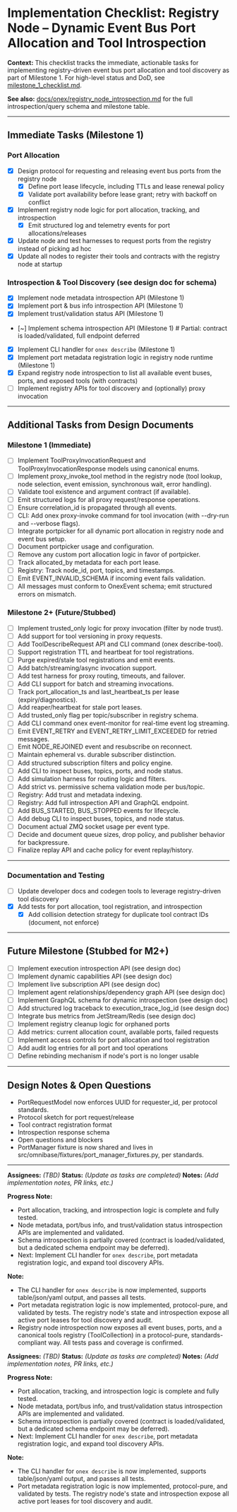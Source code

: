# Implementation Checklist: Registry Node – Dynamic Event Bus Port Allocation and Tool Introspection

**Context:**
This checklist tracks the immediate, actionable tasks for implementing registry-driven event bus port allocation and tool discovery as part of Milestone 1. For high-level status and DoD, see [milestone_1_checklist.md](./milestone_1_checklist.md).

**See also:** [docs/onex/registry_node_introspection.md](../onex/registry_node_introspection.md) for the full introspection/query schema and milestone table.

---

## Immediate Tasks (Milestone 1)

### Port Allocation
- [x] Design protocol for requesting and releasing event bus ports from the registry node
  - [x] Define port lease lifecycle, including TTLs and lease renewal policy
  - [x] Validate port availability before lease grant; retry with backoff on conflict
- [x] Implement registry node logic for port allocation, tracking, and introspection
  - [x] Emit structured log and telemetry events for port allocations/releases
- [x] Update node and test harnesses to request ports from the registry instead of picking ad hoc
- [x] Update all nodes to register their tools and contracts with the registry node at startup

### Introspection & Tool Discovery (see design doc for schema)
- [x] Implement node metadata introspection API (Milestone 1)
- [x] Implement port & bus info introspection API (Milestone 1)
- [x] Implement trust/validation status API (Milestone 1)
- [~] Implement schema introspection API (Milestone 1)  # Partial: contract is loaded/validated, full endpoint deferred
- [x] Implement CLI handler for `onex describe` (Milestone 1)
- [x] Implement port metadata registration logic in registry node runtime (Milestone 1)
- [x] Expand registry node introspection to list all available event buses, ports, and exposed tools (with contracts)
- [ ] Implement registry APIs for tool discovery and (optionally) proxy invocation
---

## Additional Tasks from Design Documents

### Milestone 1 (Immediate)
- [ ] Implement ToolProxyInvocationRequest and ToolProxyInvocationResponse models using canonical enums.
- [ ] Implement proxy_invoke_tool method in the registry node (tool lookup, node selection, event emission, synchronous wait, error handling).
- [ ] Validate tool existence and argument contract (if available).
- [ ] Emit structured logs for all proxy request/response operations.
- [ ] Ensure correlation_id is propagated through all events.
- [ ] CLI: Add onex proxy-invoke command for tool invocation (with --dry-run and --verbose flags).
- [ ] Integrate portpicker for all dynamic port allocation in registry node and event bus setup.
- [ ] Document portpicker usage and configuration.
- [ ] Remove any custom port allocation logic in favor of portpicker.
- [ ] Track allocated_by metadata for each port lease.
- [ ] Registry: Track node_id, port, topics, and timestamps.
- [ ] Emit EVENT_INVALID_SCHEMA if incoming event fails validation.
- [ ] All messages must conform to OnexEvent schema; emit structured errors on mismatch.

### Milestone 2+ (Future/Stubbed)
- [ ] Implement trusted_only logic for proxy invocation (filter by node trust).
- [ ] Add support for tool versioning in proxy requests.
- [ ] Add ToolDescribeRequest API and CLI command (onex describe-tool).
- [ ] Support registration TTL and heartbeat for tool registrations.
- [ ] Purge expired/stale tool registrations and emit events.
- [ ] Add batch/streaming/async invocation support.
- [ ] Add test harness for proxy routing, timeouts, and failover.
- [ ] Add CLI support for batch and streaming invocations.
- [ ] Track port_allocation_ts and last_heartbeat_ts per lease (expiry/diagnostics).
- [ ] Add reaper/heartbeat for stale port leases.
- [ ] Add trusted_only flag per topic/subscriber in registry schema.
- [ ] Add CLI command onex event-monitor for real-time event log streaming.
- [ ] Emit EVENT_RETRY and EVENT_RETRY_LIMIT_EXCEEDED for retried messages.
- [ ] Emit NODE_REJOINED event and resubscribe on reconnect.
- [ ] Maintain ephemeral vs. durable subscriber distinction.
- [ ] Add structured subscription filters and policy engine.
- [ ] Add CLI to inspect buses, topics, ports, and node status.
- [ ] Add simulation harness for routing logic and filters.
- [ ] Add strict vs. permissive schema validation mode per bus/topic.
- [ ] Registry: Add trust and metadata indexing.
- [ ] Registry: Add full introspection API and GraphQL endpoint.
- [ ] Add BUS_STARTED, BUS_STOPPED events for lifecycle.
- [ ] Add debug CLI to inspect buses, topics, and node status.
- [ ] Document actual ZMQ socket usage per event type.
- [ ] Decide and document queue sizes, drop policy, and publisher behavior for backpressure.
- [ ] Finalize replay API and cache policy for event replay/history.

--- 

### Documentation and Testing
- [ ] Update developer docs and codegen tools to leverage registry-driven tool discovery
- [x] Add tests for port allocation, tool registration, and introspection
  - [x] Add collision detection strategy for duplicate tool contract IDs (document, not enforce)

---

## Future Milestone (Stubbed for M2+)
- [ ] Implement execution introspection API (see design doc)
- [ ] Implement dynamic capabilities API (see design doc)
- [ ] Implement live subscription API (see design doc)
- [ ] Implement agent relationships/dependency graph API (see design doc)
- [ ] Implement GraphQL schema for dynamic introspection (see design doc)
- [ ] Add structured log traceback to execution_trace_log_id (see design doc)
- [ ] Integrate bus metrics from JetStream/Redis (see design doc)
- [ ] Implement registry cleanup logic for orphaned ports
- [ ] Add metrics: current allocation count, available ports, failed requests
- [ ] Implement access controls for port allocation and tool registration
- [ ] Add audit log entries for all port and tool operations
- [ ] Define rebinding mechanism if node's port is no longer usable

---

## Design Notes & Open Questions
- PortRequestModel now enforces UUID for requester_id, per protocol standards.
- Protocol sketch for port request/release
- Tool contract registration format
- Introspection response schema
- Open questions and blockers
- PortManager fixture is now shared and lives in src/omnibase/fixtures/port_manager_fixtures.py, per standards.

---

**Assignees:** _(TBD)_
**Status:** _(Update as tasks are completed)_
**Notes:** _(Add implementation notes, PR links, etc.)_

**Progress Note:**
- Port allocation, tracking, and introspection logic is complete and fully tested.
- Node metadata, port/bus info, and trust/validation status introspection APIs are implemented and validated.
- Schema introspection is partially covered (contract is loaded/validated, but a dedicated schema endpoint may be deferred).
- Next: Implement CLI handler for `onex describe`, port metadata registration logic, and expand tool discovery APIs.

**Note:**
- The CLI handler for `onex describe` is now implemented, supports table/json/yaml output, and passes all tests.
- Port metadata registration logic is now implemented, protocol-pure, and validated by tests. The registry node's state and introspection expose all active port leases for tool discovery and audit.
- Registry node introspection now exposes all event buses, ports, and a canonical tools registry (ToolCollection) in a protocol-pure, standards-compliant way. All tests pass and coverage is confirmed.

**Assignees:** _(TBD)_
**Status:** _(Update as tasks are completed)_
**Notes:** _(Add implementation notes, PR links, etc.)_

**Progress Note:**
- Port allocation, tracking, and introspection logic is complete and fully tested.
- Node metadata, port/bus info, and trust/validation status introspection APIs are implemented and validated.
- Schema introspection is partially covered (contract is loaded/validated, but a dedicated schema endpoint may be deferred).
- Next: Implement CLI handler for `onex describe`, port metadata registration logic, and expand tool discovery APIs.

**Note:**
- The CLI handler for `onex describe` is now implemented, supports table/json/yaml output, and passes all tests.
- Port metadata registration logic is now implemented, protocol-pure, and validated by tests. The registry node's state and introspection expose all active port leases for tool discovery and audit. 